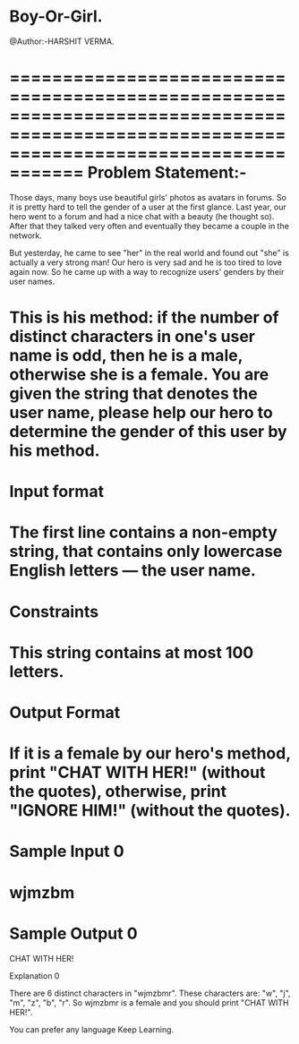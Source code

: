 # Boy-Or-Girl.
@Author:-HARSHIT VERMA.

=========================================================================================================================================
Problem Statement:-
=========================================================================================================================================
Those days, many boys use beautiful girls' photos as avatars in forums. So it is pretty hard to tell the gender of a user at the first glance. Last year, our hero went to a forum and had a nice chat with a beauty (he thought so). After that they talked very often and eventually they became a couple in the network.

But yesterday, he came to see "her" in the real world and found out "she" is actually a very strong man! Our hero is very sad and he is too tired to love again now. So he came up with a way to recognize users' genders by their user names.

This is his method: if the number of distinct characters in one's user name is odd, then he is a male, otherwise she is a female. You are given the string that denotes the user name, please help our hero to determine the gender of this user by his method.
=========================================================================================================================================
Input format
=========================================================================================================================================
The first line contains a non-empty string, that contains only lowercase English letters — the user name.
=========================================================================================================================================
Constraints
=========================================================================================================================================
This string contains at most 100 letters.
=========================================================================================================================================
Output Format
=========================================================================================================================================

If it is a female by our hero's method, print "CHAT WITH HER!" (without the quotes), otherwise, print "IGNORE HIM!" (without the quotes).
=========================================================================================================================================
Sample Input 0
=========================================================================================================================================
wjmzbm
=========================================================================================================================================

Sample Output 0
=========================================================================================================================================
CHAT WITH HER!

Explanation 0

There are 6 distinct characters in "wjmzbmr". These characters are: "w", "j", "m", "z", "b", "r". So wjmzbmr is a female and you should print "CHAT WITH HER!".



You can prefer any language
Keep Learning.


